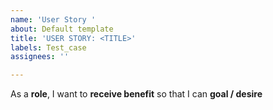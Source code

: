 ```yaml
---
name: 'User Story '
about: Default template
title: 'USER STORY: <TITLE>'
labels: Test_case
assignees: ''

---
```


As a **role**, I want to **receive benefit** so that I can **goal / desire**

